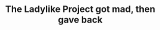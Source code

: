 ---
title: The Ladylike Project got mad, then gave back
image: /assets/images/press2.avif
imageAlt: Shirley Blazen flexing
description: I think there’s always been a push for particularly women to express their anger in a way that is palatable for people, and I’m tired of that,” said Haag. She turned her anger into the Ladylike Project, a collective she created to connect artists who want to raise money for progressive causes—and she threw a big middle finger smack-dab in the center of an otherwise dainty logo to show that she’s not pulling any punches...
link: https://chicagoreader.com/arts-culture/the-ladylike-project-got-mad-then-gave-back/
---